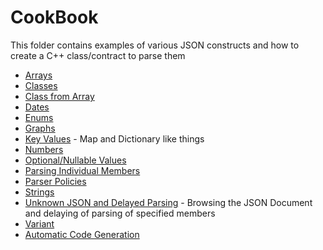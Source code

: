 # CookBook

This folder contains examples of various JSON constructs and how to create a C++ class/contract to parse them

* [Arrays](array.md)
* [Classes](class.md)
* [Class from Array](class_from_array.md)
* [Dates](dates.md)
* [Enums](enums.md)
* [Graphs](graphs.md)
* [Key Values](key_values.md) - Map and Dictionary like things
* [Numbers](numbers.md)
* [Optional/Nullable Values](optional_values.md)
* [Parsing Individual Members](parsing_individual_members.md)
* [Parser Policies](parser_policies.md)
* [Strings](strings.md)
* [Unknown JSON and Delayed Parsing](unknown_types_and_delayed_parsing.md) - Browsing the JSON Document and delaying of parsing of specified members
* [Variant](variant.md)
* [Automatic Code Generation](automated_code_generation.md)

